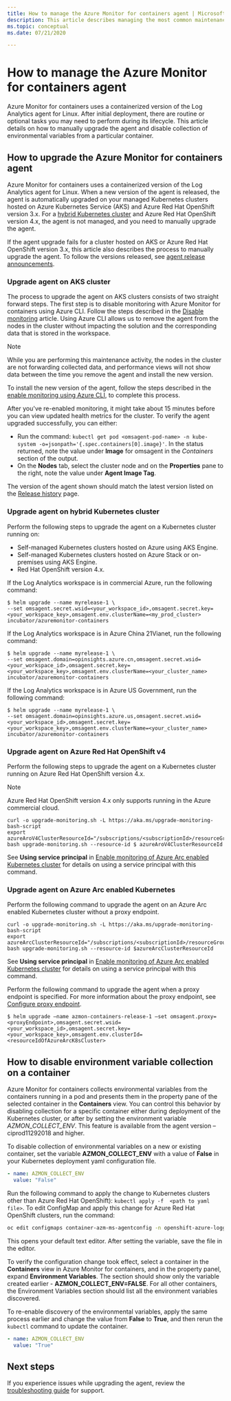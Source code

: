 ```yaml
---
title: How to manage the Azure Monitor for containers agent | Microsoft Docs
description: This article describes managing the most common maintenance tasks with the containerized Log Analytics agent used by Azure Monitor for containers.
ms.topic: conceptual
ms.date: 07/21/2020

---
```


# How to manage the Azure Monitor for containers agent

Azure Monitor for containers uses a containerized version of the Log Analytics agent for Linux. After initial deployment, there are routine or optional tasks you may need to perform during its lifecycle. This article details on how to manually upgrade the agent and disable collection of environmental variables from a particular container. 

## How to upgrade the Azure Monitor for containers agent

Azure Monitor for containers uses a containerized version of the Log Analytics agent for Linux. When a new version of the agent is released, the agent is automatically upgraded on your managed Kubernetes clusters hosted on Azure Kubernetes Service (AKS) and Azure Red Hat OpenShift version 3.x. For a [hybrid Kubernetes cluster](container-insights-hybrid-setup.md) and Azure Red Hat OpenShift version 4.x, the agent is not managed, and you need to manually upgrade the agent.

If the agent upgrade fails for a cluster hosted on AKS or Azure Red Hat OpenShift version 3.x, this article also describes the process to manually upgrade the agent. To follow the versions released, see [agent release announcements](https://github.com/microsoft/docker-provider/tree/ci_feature_prod).

### Upgrade agent on AKS cluster

The process to upgrade the agent on AKS clusters consists of two straight forward steps. The first step is to disable monitoring with Azure Monitor for containers using Azure CLI. Follow the steps described in the [Disable monitoring](container-insights-optout.md?#azure-cli) article. Using Azure CLI allows us to remove the agent from the nodes in the cluster without impacting the solution and the corresponding data that is stored in the workspace. 

>[!NOTE]
>While you are performing this maintenance activity, the nodes in the cluster are not forwarding collected data, and performance views will not show data between the time you remove the agent and install the new version. 
>

To install the new version of the agent, follow the steps described in the [enable monitoring using Azure CLI](container-insights-enable-new-cluster.md#enable-using-azure-cli), to complete this process.  

After you've re-enabled monitoring, it might take about 15 minutes before you can view updated health metrics for the cluster. To verify the agent upgraded successfully, you can either:

* Run the command: `kubectl get pod <omsagent-pod-name> -n kube-system -o=jsonpath='{.spec.containers[0].image}'`. In the status returned, note the value under **Image** for omsagent in the *Containers* section of the output.
* On the **Nodes** tab, select the cluster node and on the **Properties** pane to the right, note the value under **Agent Image Tag**.

The version of the agent shown should match the latest version listed on the [Release history](https://github.com/microsoft/docker-provider/tree/ci_feature_prod) page.

### Upgrade agent on hybrid Kubernetes cluster

Perform the following steps to upgrade the agent on a Kubernetes cluster running on:

* Self-managed Kubernetes clusters hosted on Azure using AKS Engine.
* Self-managed Kubernetes clusters hosted on Azure Stack or on-premises using AKS Engine.
* Red Hat OpenShift version 4.x.

If the Log Analytics workspace is in commercial Azure, run the following command:

```console
$ helm upgrade --name myrelease-1 \
--set omsagent.secret.wsid=<your_workspace_id>,omsagent.secret.key=<your_workspace_key>,omsagent.env.clusterName=<my_prod_cluster> incubator/azuremonitor-containers
```

If the Log Analytics workspace is in Azure China 21Vianet, run the following command:

```console
$ helm upgrade --name myrelease-1 \
--set omsagent.domain=opinsights.azure.cn,omsagent.secret.wsid=<your_workspace_id>,omsagent.secret.key=<your_workspace_key>,omsagent.env.clusterName=<your_cluster_name> incubator/azuremonitor-containers
```

If the Log Analytics workspace is in Azure US Government, run the following command:

```console
$ helm upgrade --name myrelease-1 \
--set omsagent.domain=opinsights.azure.us,omsagent.secret.wsid=<your_workspace_id>,omsagent.secret.key=<your_workspace_key>,omsagent.env.clusterName=<your_cluster_name> incubator/azuremonitor-containers
```

### Upgrade agent on Azure Red Hat OpenShift v4

Perform the following steps to upgrade the agent on a Kubernetes cluster running on Azure Red Hat OpenShift version 4.x. 

>[!NOTE]
>Azure Red Hat OpenShift version 4.x only supports running in the Azure commercial cloud.
>

```console
curl -o upgrade-monitoring.sh -L https://aka.ms/upgrade-monitoring-bash-script
export azureAroV4ClusterResourceId="/subscriptions/<subscriptionId>/resourceGroups/<resourceGroupName>/providers/Microsoft.RedHatOpenShift/OpenShiftClusters/<clusterName>"
bash upgrade-monitoring.sh --resource-id $ azureAroV4ClusterResourceId
```

See **Using service principal** in [Enable monitoring of Azure Arc enabled Kubernetes cluster](container-insights-enable-arc-enabled-clusters.md#enable-using-bash-script) for details on using a service principal with this command.

### Upgrade agent on Azure Arc enabled Kubernetes

Perform the following command to upgrade the agent on an Azure Arc enabled Kubernetes cluster without a proxy endpoint.

```console
curl -o upgrade-monitoring.sh -L https://aka.ms/upgrade-monitoring-bash-script
export azureArcClusterResourceId="/subscriptions/<subscriptionId>/resourceGroups/<resourceGroupName>/providers/Microsoft.Kubernetes/connectedClusters/<clusterName>"
bash upgrade-monitoring.sh --resource-id $azureArcClusterResourceId
```

See **Using service principal** in [Enable monitoring of Azure Arc enabled Kubernetes cluster](container-insights-enable-arc-enabled-clusters.md#enable-using-bash-script) for details on using a service principal with this command.

Perform the following command to upgrade the agent when a proxy endpoint is specified. For more information about the proxy endpoint, see [Configure proxy endpoint](container-insights-enable-arc-enabled-clusters.md#configure-proxy-endpoint).

```console
$ helm upgrade –name azmon-containers-release-1 –set omsagent.proxy=<proxyEndpoint>,omsagent.secret.wsid=<your_workspace_id>,omsagent.secret.key=<your_workspace_key>,omsagent.env.clusterId=<resourceIdOfAzureArcK8sCluster>
```

## How to disable environment variable collection on a container

Azure Monitor for containers collects environmental variables from the containers running in a pod and presents them in the property pane of the selected container in the **Containers** view. You can control this behavior by disabling collection for a specific container either during deployment of the Kubernetes cluster, or after by setting the environment variable *AZMON_COLLECT_ENV*. This feature is available from the agent version – ciprod11292018 and higher.  

To disable collection of environmental variables on a new or existing container, set the variable **AZMON_COLLECT_ENV** with a value of **False** in your Kubernetes deployment yaml configuration file. 

```yaml
- name: AZMON_COLLECT_ENV  
  value: "False"  
```

Run the following command to apply the change to Kubernetes clusters other than Azure Red Hat OpenShift): `kubectl apply -f  <path to yaml file>`. To edit ConfigMap and apply this change for Azure Red Hat OpenShift clusters, run the command:

```bash
oc edit configmaps container-azm-ms-agentconfig -n openshift-azure-logging
```

This opens your default text editor. After setting the variable, save the file in the editor.

To verify the configuration change took effect, select a container in the **Containers** view in Azure Monitor for containers, and in the property panel, expand **Environment Variables**.  The section should show only the variable created earlier - **AZMON_COLLECT_ENV=FALSE**. For all other containers, the Environment Variables section should list all the environment variables discovered.

To re-enable discovery of the environmental variables, apply the same process earlier and change the value from **False** to **True**, and then rerun the `kubectl` command to update the container.  

```yaml
- name: AZMON_COLLECT_ENV  
  value: "True"  
```  

## Next steps

If you experience issues while upgrading the agent, review the [troubleshooting guide](container-insights-troubleshoot.md) for support.
